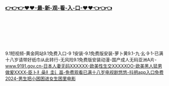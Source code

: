 ### [👉👉👉♥♥-最-新-观-看-入-口-♥♥👈👈👈](https://mrddrm.github.io/91.html)
<br></br><br></br><br></br>
9.1短视频-黄金网站9.1免费入口-9 1安装-9.1免费版安装-萝卜黄9.1-九·幺·9·1-已满十八岁请带好纸巾从此转行-无风险9.1免费版安装动漫-国产成人无码亚洲A片-www.9191.gov.cn-日本人妻无码ⅩXXXXX-欧美性生交XXXXXOO-欧美黑人猛男做爰XXXⅩ-臣卜扌喿扌圭辶畐-免费观看已满十八岁电视剧悠悠-抖抈app入口免费2024-男生把小困困进女生困里电影

